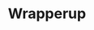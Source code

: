 ---
title: Wrapperup
github: https://github.com/Wrapperup
mode: dark
transition: 3s
archetype:
  - Little Bit of Everything
---